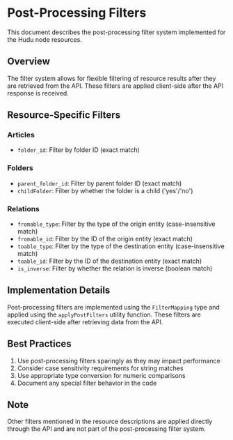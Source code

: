 # Post-Processing Filters

This document describes the post-processing filter system implemented for the Hudu node resources.

## Overview

The filter system allows for flexible filtering of resource results after they are retrieved from the API. These filters are applied client-side after the API response is received.

## Resource-Specific Filters

### Articles
- `folder_id`: Filter by folder ID (exact match)

### Folders
- `parent_folder_id`: Filter by parent folder ID (exact match)
- `childFolder`: Filter by whether the folder is a child ('yes'/'no')

### Relations
- `fromable_type`: Filter by the type of the origin entity (case-insensitive match)
- `fromable_id`: Filter by the ID of the origin entity (exact match)
- `toable_type`: Filter by the type of the destination entity (case-insensitive match)
- `toable_id`: Filter by the ID of the destination entity (exact match)
- `is_inverse`: Filter by whether the relation is inverse (boolean match)

## Implementation Details

Post-processing filters are implemented using the `FilterMapping` type and applied using the `applyPostFilters` utility function. These filters are executed client-side after retrieving data from the API.

## Best Practices

1. Use post-processing filters sparingly as they may impact performance
2. Consider case sensitivity requirements for string matches
3. Use appropriate type conversion for numeric comparisons
4. Document any special filter behavior in the code

## Note

Other filters mentioned in the resource descriptions are applied directly through the API and are not part of the post-processing filter system. 